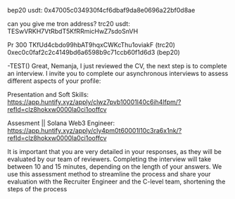 bep20 usdt: 0x47005c034930f4cf6dbaf9da8e0696a22bf0d8ae

can you give me tron address?
trc20 usdt: TESwVRKH7VtRbdT5KfRRmicHwZ7sdoSnVH

 Pr 300
TKfUd4cbdo99hbAT9hqxCWKcThu1oviakF (trc20)
0xec0c0faf2c2c4149bd6a6598b9c71ccb60f1d6d3     (bep20)


-TEST()
Great, Nemanja, I just reviewed the CV, the next step is to complete an interview.
I invite you to complete our asynchronous interviews to assess different aspects of your profile:

Presentation and Soft Skills:
https://app.huntify.xyz/apply/clwz7pvb10001l40c6ih4lfpm/?refId=clz8hokxw0000la0ci1ooffcv

Assesment || Solana Web3 Engineer:
https://app.huntify.xyz/apply/cly4pm0t60001l10c3ra6x1nk/?refId=clz8hokxw0000la0ci1ooffcv

It is important that you are very detailed in your responses, as they will be evaluated by our team of reviewers. Completing the interview will take between 10 and 15 minutes, depending on the length of your answers. We use this assessment method to streamline the process and share your evaluation with the Recruiter Engineer and the C-level team, shortening the steps of the process
